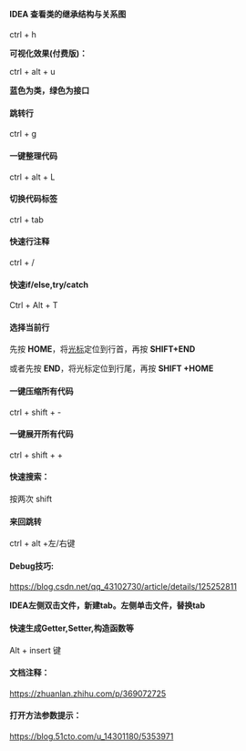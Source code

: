 #### IDEA 查看类的继承结构与关系图

ctrl + h

**可视化效果(付费版)：**

ctrl + alt + u 

**蓝色为类，绿色为接口**



#### 跳转行

ctrl + g

#### 一键整理代码

ctrl + alt + L



#### 切换代码标签

ctrl + tab



#### 快速行注释

ctrl + /



#### 快速if/else,try/catch

Ctrl + Alt + T        



#### **选择当前行**

先按 **HOME**，将[光标](https://so.csdn.net/so/search?q=光标&spm=1001.2101.3001.7020)定位到行首，再按 **SHIFT+END**

或者先按 **END**，将光标定位到行尾，再按 **SHIFT +HOME**



#### 一键压缩所有代码

ctrl + shift + -

#### 一键展开所有代码

ctrl + shift + +



#### 快速搜索：

按两次 shift



#### 来回跳转

ctrl + alt +左/右键



#### Debug技巧:

https://blog.csdn.net/qq_43102730/article/details/125252811



**IDEA左侧双击文件，新建tab。左侧单击文件，替换tab**



#### 快速生成Getter,Setter,构造函数等

Alt + insert 键



#### 文档注释：

https://zhuanlan.zhihu.com/p/369072725



#### 打开方法参数提示：

https://blog.51cto.com/u_14301180/5353971

